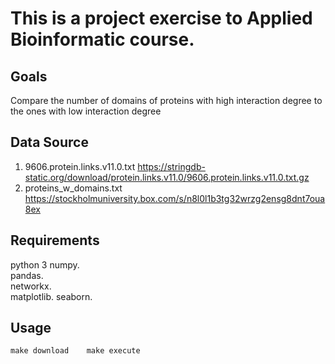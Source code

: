 # This is a project exercise to Applied Bioinformatic course.

## Goals 
Compare the number of domains of proteins with high interaction degree to the ones with low interaction degree 

## Data Source
1. 9606.protein.links.v11.0.txt
https://stringdb-static.org/download/protein.links.v11.0/9606.protein.links.v11.0.txt.gz
2. proteins_w_domains.txt 
https://stockholmuniversity.box.com/s/n8l0l1b3tg32wrzg2ensg8dnt7oua8ex

## Requirements
python 3 
numpy.  
pandas.  
networkx.  
matplotlib. 
seaborn. 

## Usage
`
make download   
make execute
`
